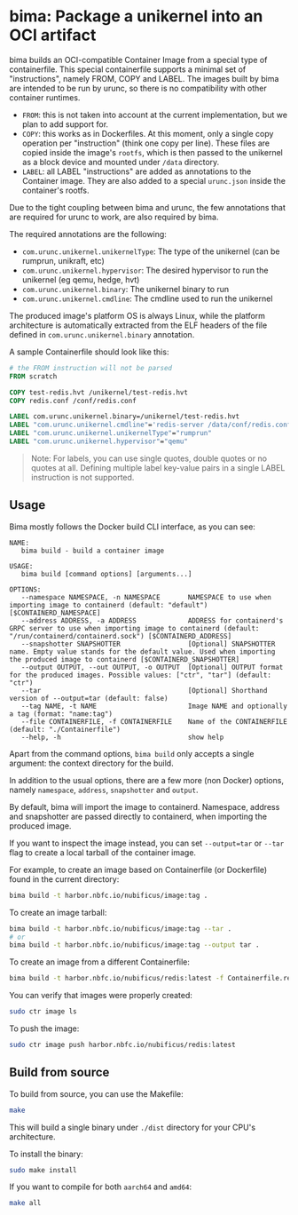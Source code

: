# bima: Package a unikernel into an OCI artifact

bima builds an OCI-compatible Container Image from a special type of containerfile. This special containerfile supports
a minimal set of "instructions", namely FROM, COPY and LABEL. The images built by bima are intended to be run by urunc,
so there is no compatibility with other container runtimes.

- `FROM`: this is not taken into account at the current implementation, but we plan to add support for.
- `COPY`: this works as in Dockerfiles. At this moment, only a single copy operation per "instruction" (think one copy per line). These files are copied inside the image's `rootfs`, which is then passed to the unikernel as a block device and mounted under `/data` directory.
- `LABEL`: all LABEL "instructions" are added as annotations to the Container image. They are also added to a special `urunc.json` inside the container's rootfs.

Due to the tight coupling between bima and urunc, the few annotations that are required for urunc to work, are also required by bima.

The required annotations are the following:

- `com.urunc.unikernel.unikernelType`: The type of the unikernel (can be rumprun, unikraft, etc)
- `com.urunc.unikernel.hypervisor`: The desired hypervisor to run the unikernel (eg qemu, hedge, hvt)
- `com.urunc.unikernel.binary`: The unikernel binary to run
- `com.urunc.unikernel.cmdline`: The cmdline used to run the unikernel

The produced image's platform OS is always Linux, while the platform architecture is automatically extracted from the ELF headers of the file defined in `com.urunc.unikernel.binary` annotation.

A sample Containerfile should look like this:

```Dockerfile
# the FROM instruction will not be parsed
FROM scratch

COPY test-redis.hvt /unikernel/test-redis.hvt
COPY redis.conf /conf/redis.conf

LABEL com.urunc.unikernel.binary=/unikernel/test-redis.hvt
LABEL "com.urunc.unikernel.cmdline"='redis-server /data/conf/redis.conf'
LABEL "com.urunc.unikernel.unikernelType"="rumprun"
LABEL "com.urunc.unikernel.hypervisor"="qemu"
```

> Note: For labels, you can use single quotes, double quotes or no quotes at all. Defining multiple label key-value pairs in a single LABEL instruction is not supported.

## Usage

Bima mostly follows the Docker build CLI interface, as you can see:

```
NAME:
   bima build - build a container image

USAGE:
   bima build [command options] [arguments...]

OPTIONS:
   --namespace NAMESPACE, -n NAMESPACE       NAMESPACE to use when importing image to containerd (default: "default") [$CONTAINERD_NAMESPACE]
   --address ADDRESS, -a ADDRESS             ADDRESS for containerd's GRPC server to use when importing image to containerd (default: "/run/containerd/containerd.sock") [$CONTAINERD_ADDRESS]
   --snapshotter SNAPSHOTTER                 [Optional] SNAPSHOTTER name. Empty value stands for the default value. Used when importing the produced image to containerd [$CONTAINERD_SNAPSHOTTER]
   --output OUTPUT, --out OUTPUT, -o OUTPUT  [Optional] OUTPUT format for the produced images. Possible values: ["ctr", "tar"] (default: "ctr")
   --tar                                     [Optional] Shorthand version of --output=tar (default: false)
   --tag NAME, -t NAME                       Image NAME and optionally a tag (format: "name:tag")
   --file CONTAINERFILE, -f CONTAINERFILE    Name of the CONTAINERFILE  (default: "./Containerfile")
   --help, -h                                show help
```

Apart from the command options, `bima build` only accepts a single argument: the context directory for the build.

In addition to the usual options, there are a few more (non Docker) options, namely `namespace`, `address`, `snapshotter` and `output`. 

By default, bima will import the image to containerd. Namespace, address and snapshotter are passed directly to containerd, when importing the produced image.

If you want to inspect the image instead, you can set `--output=tar` or `--tar` flag to create a local tarball of the container image.

For example, to create an image based on Containerfile (or Dockerfile) found in the current directory:

```bash
bima build -t harbor.nbfc.io/nubificus/image:tag .
```
To create an image tarball:

```bash
bima build -t harbor.nbfc.io/nubificus/image:tag --tar .
# or
bima build -t harbor.nbfc.io/nubificus/image:tag --output tar .
```

To create an image from a different Containerfile:

```bash
bima build -t harbor.nbfc.io/nubificus/redis:latest -f Containerfile.redis .
```

You can verify that images were properly created:

```bash
sudo ctr image ls
```

To push the image:

```bash
sudo ctr image push harbor.nbfc.io/nubificus/redis:latest
```

## Build from source

To build from source, you can use the Makefile:

```bash
make
```

This will build a single binary under `./dist` directory for your CPU's architecture.

To install the binary:

```bash
sudo make install
```

If you want to compile for both `aarch64` and `amd64`:

```bash
make all
```



